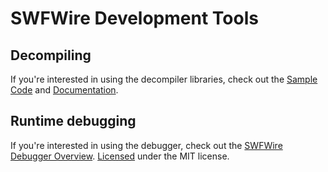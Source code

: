 # SWFWire Development Tools
## Decompiling
If you're interested in using the decompiler libraries, check out the [Sample Code](http://www.swfwire.com/decompiler) and [Documentation](http://www.swfwire.com/docs/).
## Runtime debugging
If you're interested in using the debugger, check out the [SWFWire Debugger Overview](https://github.com/magicalhobo/SWFWire/wiki/SWFWire-Debugger-Overview).
[Licensed](https://github.com/magicalhobo/SWFWire/wiki/License) under the MIT license.
